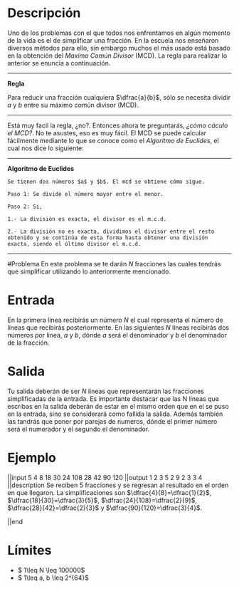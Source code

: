 # Descripción

Uno de los problemas con el que todos nos enfrentamos en algún momento de la vida es el de simplificar una fracción. En la escuela nos enseñaron diversos métodos para ello, sin embargo muchos el más usado está basado en la obtención del *Maximo Común Divisor* (MCD). La regla para realizar lo anterior se enuncia a continuación.


----------
**Regla**

Para reducir una fracción cualquiera $\dfrac{a}{b}$, sólo se necesita dividir $a$ y $b$ entre su máximo común divisor (MCD).

----------

Está muy facil la regla, ¿no?. Entonces ahora te preguntarás, *¿cómo cáculo el MCD?*. No te asustes, eso es muy fácil. El MCD se puede calcular fácilmente mediante lo que se conoce como el *Algoritmo de Euclides*, el cual nos dice lo siguiente:

----------
**Algoritmo de Euclides**

	Se tienen dos números $a$ y $b$. El mcd se obtiene cómo sigue.

	Paso 1: Se divide el número mayor entre el menor.

	Paso 2: Si,

	1.- La división es exacta, el divisor es el m.c.d.

	2.- La división no es exacta, dividimos el divisor entre el resto obtenido y se continúa de esta forma hasta obtener una división exacta, siendo el último divisor el m.c.d.

----------
#Problema
En este problema se te darán $N$ fracciones las cuales tendrás que simplificar utilizando lo anteriormente mencionado.

# Entrada

En la primera línea recibirás un número $N$ el cual representa el número de líneas que recibirás posteriormente. En las siguientes $N$ líneas recibirás  dos números por línea, $a$ y $b$, dónde $a$ será el denominador y $b$ el denominador de la fracción. 

# Salida

Tu salida deberán de ser $N$ líneas que representarán las fracciones simplificadas de la entrada. Es importante destacar que las N líneas que escribas en la salida deberán de estar en el mismo orden que en el se puso en la entrada, sino se considerará como fallida la salida. Además también las tandrás que poner por parejas de numeros, dónde el primer número será el numerador y el segundo el denominador.

# Ejemplo

||input
5
4 8
18 30
24 108
28 42
90 120
||output
1 2
3 5
2 9
2 3
3 4
||description
Se reciben 5 fracciones y se regresan al resultado en el orden en que llegaron. La simplificaciones son $\dfrac{4}{8}=\dfrac{1}{2}$, $\dfrac{18}{30}=\dfrac{3}{5}$, $\dfrac{24}{108}=\dfrac{2}{9}$, $\dfrac{28}{42}=\dfrac{2}{3}$ y $\dfrac{90}{120}=\dfrac{3}{4}$.

||end

# Límites

* $ 1\leq N \leq 100000$
* $ 1\leq a, b \leq 2^{64}$